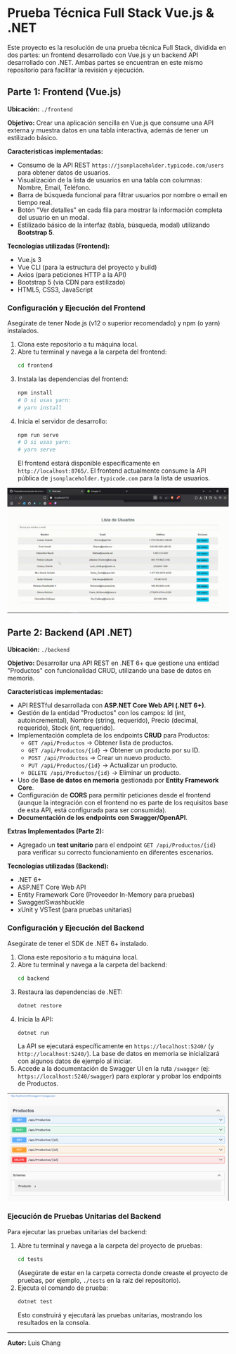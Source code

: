 # Prueba Técnica Full Stack Vue.js & .NET

Este proyecto es la resolución de una prueba técnica Full Stack, dividida en dos partes: un frontend desarrollado con Vue.js y un backend API desarrollado con .NET. Ambas partes se encuentran en este mismo repositorio para facilitar la revisión y ejecución.

## Parte 1: Frontend (Vue.js)

**Ubicación:** `./frontend`

**Objetivo:** Crear una aplicación sencilla en Vue.js que consume una API externa y muestra datos en una tabla interactiva, además de tener un estilizado básico.

**Características implementadas:**

* Consumo de la API REST `https://jsonplaceholder.typicode.com/users` para obtener datos de usuarios.
* Visualización de la lista de usuarios en una tabla con columnas: Nombre, Email, Teléfono.
* Barra de búsqueda funcional para filtrar usuarios por nombre o email en tiempo real.
* Botón "Ver detalles" en cada fila para mostrar la información completa del usuario en un modal.
* Estilizado básico de la interfaz (tabla, búsqueda, modal) utilizando **Bootstrap 5**.

**Tecnologías utilizadas (Frontend):**

* Vue.js 3
* Vue CLI (para la estructura del proyecto y build)
* Axios (para peticiones HTTP a la API)
* Bootstrap 5 (vía CDN para estilizado)
* HTML5, CSS3, JavaScript

### Configuración y Ejecución del Frontend

Asegúrate de tener Node.js (v12 o superior recomendado) y npm (o yarn) instalados.

1.  Clona este repositorio a tu máquina local.
2.  Abre tu terminal y navega a la carpeta del frontend:
    ```bash
    cd frontend
    ```
3.  Instala las dependencias del frontend:
    ```bash
    npm install
    # O si usas yarn:
    # yarn install
    ```
4.  Inicia el servidor de desarrollo:
    ```bash
    npm run serve
    # O si usas yarn:
    # yarn serve
    ```
    El frontend estará disponible específicamente en `http://localhost:8765/`. El frontend actualmente consume la API pública de `jsonplaceholder.typicode.com` para la lista de usuarios.

![Demostración de la búsqueda de usuarios](docs/images/Frontend-clip.gif)

## Parte 2: Backend (API .NET)

**Ubicación:** `./backend`

**Objetivo:** Desarrollar una API REST en .NET 6+ que gestione una entidad "Productos" con funcionalidad CRUD, utilizando una base de datos en memoria.

**Características implementadas:**

* API RESTful desarrollada con **ASP.NET Core Web API (.NET 6+)**.
* Gestión de la entidad "Productos" con los campos: Id (int, autoincremental), Nombre (string, requerido), Precio (decimal, requerido), Stock (int, requerido).
* Implementación completa de los endpoints **CRUD** para Productos:
    * `GET /api/Productos` → Obtener lista de productos.
    * `GET /api/Productos/{id}` → Obtener un producto por su ID.
    * `POST /api/Productos` → Crear un nuevo producto.
    * `PUT /api/Productos/{id}` → Actualizar un producto.
    * `DELETE /api/Productos/{id}` → Eliminar un producto.
* Uso de **Base de datos en memoria** gestionada por **Entity Framework Core**.
* Configuración de **CORS** para permitir peticiones desde el frontend (aunque la integración con el frontend no es parte de los requisitos base de esta API, está configurada para ser consumida).
* **Documentación de los endpoints con Swagger/OpenAPI**.

**Extras Implementados (Parte 2):**

* Agregado un **test unitario** para el endpoint `GET /api/Productos/{id}` para verificar su correcto funcionamiento en diferentes escenarios.

**Tecnologías utilizadas (Backend):**

* .NET 6+
* ASP.NET Core Web API
* Entity Framework Core (Proveedor In-Memory para pruebas)
* Swagger/Swashbuckle
* xUnit y VSTest (para pruebas unitarias)

### Configuración y Ejecución del Backend

Asegúrate de tener el SDK de .NET 6+ instalado.

1.  Clona este repositorio a tu máquina local.
2.  Abre tu terminal y navega a la carpeta del backend:
    ```bash
    cd backend
    ```
3.  Restaura las dependencias de .NET:
    ```bash
    dotnet restore
    ```
4.  Inicia la API:
    ```bash
    dotnet run
    ```
    La API se ejecutará específicamente en `https://localhost:5240/` (y `http://localhost:5240/`). La base de datos en memoria se inicializará con algunos datos de ejemplo al iniciar.
5.  Accede a la documentación de Swagger UI en la ruta `/swagger` (ej: `https://localhost:5240/swagger`) para explorar y probar los endpoints de Productos.


![Vista de los controladores en Swagger](docs/images/Backend-image.PNG)
### Ejecución de Pruebas Unitarias del Backend

Para ejecutar las pruebas unitarias del backend:

1.  Abre tu terminal y navega a la carpeta del proyecto de pruebas:
    ```bash
    cd tests
    ```
    (Asegúrate de estar en la carpeta correcta donde creaste el proyecto de pruebas, por ejemplo, `./tests` en la raíz del repositorio).
2.  Ejecuta el comando de prueba:
    ```bash
    dotnet test
    ```
    Esto construirá y ejecutará las pruebas unitarias, mostrando los resultados en la consola.

---

**Autor:** Luis Chang
